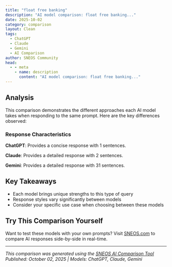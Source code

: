 ```yaml
---
title: "float free banking"
description: "AI model comparison: float free banking..."
date: 2025-10-02
category: comparison
layout: Clean
tags:
  - ChatGPT
  - Claude
  - Gemini
  - AI Comparison
author: SNEOS Community
head:
  - - meta
    - name: description
      content: "AI model comparison: float free banking..."
---
```


<ChatComparison
  title="float free banking"
  prompt="float free banking"
  :responses='{
    "ChatGPT": "\"Float\" in the context of banking refers to the time difference between when a transaction is initiated and when the funds are actually transferred between accounts. In free banking, which is a system where banks operate with minimal regulatory oversight and where currency supply is determined by the market rather than by a centralized authority, float can have significant implications.\n\n### Free Banking Overview\n1. **Definition**: Free banking is a monetary system in which banks are free to issue their own currency and operate with little to no government intervention. Banks compete for deposits and loans, which can lead to more efficient allocation of resources.\n\n2. **Characteristics**:\n   - **Competition**: Banks compete to attract customers, often offering better services or interest rates.\n   - **Currency Issuance**: Banks can issue their own notes, and their reputation and solvency determine the acceptance of these notes.\n   - **Limited Regulation**: There are fewer regulations regarding reserve requirements or lending practices.\n\n### Float in Free Banking\n1. **Transaction Delays**: In a free banking system, the float can be more pronounced due to the lack of standardization in transaction processing. If banks have different processing times and methods for clearing transactions, the float can vary significantly.\n\n2. **Impact on Banks**: Banks might capitalize on float by investing the funds during the time they are in transit. For example, if a customer writes a check, the bank can use the funds until the check is cleared.\n\n3. **Customer Experience**: Customers might experience variances in how long it takes for their deposits to clear or for checks to be cashed. A well-managed bank can minimize float effectively, enhancing customer satisfaction.\n\n4. **Risk Management**: Banks need to manage float carefully to avoid liquidity crises. If too many transactions are delayed or if they do not have sufficient reserves when deposits are claimed, it can lead to insolvency.\n\n### Benefits and Drawbacks\n- **Benefits**: A free banking system with effective float management can lead to more innovation, better services, and potentially a more stable monetary environment.\n- **Drawbacks**: However, the variability in float times and lack of regulation can lead to instability, especially if banks engage in risky practices to maximize their profits from float.\n\nIn summary, float in the context of free banking pertains to the timing issues of transactions that can affect both the banks and their customers. The implications of float management are crucial to the overall efficiency and stability of a free banking system.",
    "Claude": "\u0022Free banking\u0022 refers to a monetary system where private banks can issue their own currency without a central bank controlling money supply or requiring government backing. Here are the key aspects:\n\n## Core Principles\n- **No central bank monopoly** on currency issuance\n- **Market-driven regulation** rather than government oversight\n- **Competition between banks** issuing different currencies\n- **Gold standard or commodity backing** (historically)\n\n## Historical Examples\n- **Scotland (1716-1845)**: Banks issued competing notes, system was relatively stable\n- **United States (1837-1863)**: \u0022Free Banking Era\u0022 with state-chartered banks issuing notes\n- **Canada (1817-1935)**: Private bank notes circulated alongside government currency\n\n## Theoretical Benefits\n- Market forces eliminate inefficient banks\n- Competition leads to better banking services\n- No government manipulation of money supply\n- Reduced systemic risk through diversification\n\n## Potential Challenges\n- **Bank runs** and currency instability\n- **Coordination problems** with multiple currencies\n- **Information asymmetries** about bank reliability\n- **Network effects** favoring dominant currencies\n\n## Modern Relevance\nSome economists and cryptocurrency advocates see parallels between free banking principles and:\n- Competing cryptocurrencies\n- Private stablecoins\n- Decentralized finance (DeFi)\n\nThe concept remains debated among economists, with Austrian school economists generally supportive and others skeptical about stability without central coordination.",
    "Gemini": "Float free banking is a historical banking system where banks are not required to hold reserves with a central bank. They are free to issue their own banknotes and coins, and to accept deposits, all without direct government control.\n\nHere\u0027s a more detailed breakdown:\n\n*   **Decentralized Banking:** The system is characterized by a large number of independent banks, each operating without a central authority dictating reserve requirements or monetary policy.\n*   **Banknote Issuance:** Individual banks issue their own banknotes, which circulate as currency. The value of these banknotes depends on the perceived solvency and reputation of the issuing bank.\n*   **Competitive Currency:** Banknotes from different banks compete with each other for acceptance by the public. Banks must maintain confidence in their ability to redeem their notes for specie (gold or silver) to ensure their widespread use.\n*   **Self-Regulation:** Proponents argue that market forces, such as reputation and the threat of redemption requests, provide sufficient discipline to prevent banks from over-issuing notes or engaging in risky lending practices.\n*   **Elastic Currency:** The money supply theoretically adjusts to the demand for credit, as banks can issue more notes when economic activity increases and redeem notes when demand falls.\n\n**Historical Examples:**\n\n*   **Scotland (1716-1844):** Often cited as the most successful example of free banking. Scottish banks were relatively stable and innovative, and the system fostered economic growth.\n*   **United States (Various periods, notably before the National Banking Act of 1863):** The U.S. experienced periods of relatively free banking at the state level. These periods were often marked by instability and the circulation of notes from poorly capitalized or fraudulent banks.\n*   **Canada (1817-1935):** Canada had a decentralized banking system with privately issued banknotes that proved relatively stable, although not entirely \u0022free\u0022 due to some regulations and government oversight.\n\n**Arguments in Favor:**\n\n*   **Efficiency:** Eliminates the need for central bank intervention, potentially leading to more efficient allocation of capital.\n*   **Innovation:** Banks are incentivized to innovate and improve their services to attract customers.\n*   **Market Discipline:** Market forces, such as the threat of bank runs and the need to maintain a good reputation, keep banks in check.\n*   **Responsiveness to Demand:** The money supply can theoretically adjust more quickly and efficiently to changes in economic conditions.\n\n**Arguments Against:**\n\n*   **Instability:** The lack of a central bank to act as a lender of last resort can lead to bank runs and systemic crises.\n*   **Information Asymmetry:** It can be difficult for the public to assess the solvency of individual banks, leading to uncertainty and distrust.\n*   **Counterfeiting:** The proliferation of different banknotes can make it easier for counterfeiters to operate.\n*   **Transaction Costs:** Dealing with multiple currencies from different banks can increase transaction costs and complexity.\n*   **Inequitable Power:** In a completely unregulated system, larger, more established banks could potentially exert undue influence.\n\n**Modern Relevance:**\n\nWhile a pure float free banking system is not currently in operation in any major economy, the ideas behind it continue to be debated. Some proponents of cryptocurrency and decentralized finance (DeFi) see parallels between free banking and these emerging technologies. They argue that cryptocurrencies can provide a decentralized and competitive alternative to traditional fiat currencies.\n\n**In conclusion,** float free banking is a complex and controversial topic with a long history. While it offers potential benefits such as efficiency and innovation, it also carries significant risks related to instability and information asymmetry. The historical experience with free banking systems has been mixed, with some examples showing success and others showing failure.\n"
  }'
  published-date="12:40"
/>

## Analysis

This comparison demonstrates the different approaches each AI model takes when responding to the same prompt. Here are the key differences observed:

### Response Characteristics

**ChatGPT**: Provides a concise response with 1 sentences. 

**Claude**: Provides a detailed response with 2 sentences. 

**Gemini**: Provides a detailed response with 31 sentences. 

## Key Takeaways

- Each model brings unique strengths to this type of query
- Response styles vary significantly between models
- Consider your specific use case when choosing between these models

## Try This Comparison Yourself

Want to test these models with your own prompts? Visit [SNEOS.com](https://sneos.com) to compare AI responses side-by-side in real-time.

---

*This comparison was generated using the [SNEOS AI Comparison Tool](https://sneos.com)*
*Published: October 02, 2025 | Models: ChatGPT, Claude, Gemini*
